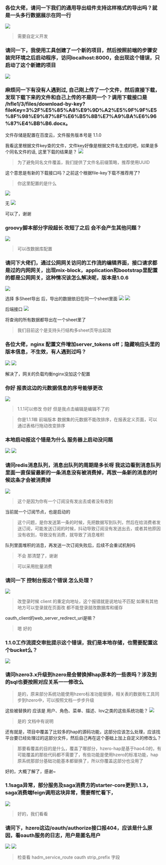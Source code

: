 ### 各位大佬，请问一下我们的通用导出组件支持这样格式的导出吗？就是一头多行数据展示在同一行
![](https://img2018.cnblogs.com/blog/1231979/201912/1231979-20191228220354766-888482542.png)

> 需要自定义开发


### 请问一下，我使用工具创建了一个新的项目，然后按照前端的步骤安装完环境之后启动程序，访问localhost:8000，会出现这个错误，只启动了这个新建的项目
![](https://img2018.cnblogs.com/blog/1231979/201912/1231979-20191228220505923-686382895.png)
   
   
### 麻烦问一下有没有人遇到过, 自己刚上传了一个文件，然后直接下载，发现下载下来的文件和自己上传的不是同一个？调用下载接口是 /hfle1/3/files/download-by-key?fileKey=3%2F%E5%85%A8%E9%9D%A2%E5%9F%9F%E5%8F%98%E9%87%8F%E6%B5%8B%E7%A9%BA%E6%96%87%E4%BB%B6.docx。
文件存储是配置在百度云，文件服务版本号是 1.1.0

我看这里根据文件key查的文件，文件key好像是根据文件名生成的吧，如果是多个同名文件的话, 这里下载的结果是？
![](https://img2018.cnblogs.com/blog/1231979/201912/1231979-20191228220632210-2055759048.png)

>为了避免同名文件覆盖，我们提供了文件名前缀策略，推荐使用UUID

这个意思是有新的下载接口吗？之前这个根据file-key下载不推荐用了?


>你这里配置的是什么

![](https://img2018.cnblogs.com/blog/1231979/201912/1231979-20191228220715986-153995427.png)

无
![](https://img2018.cnblogs.com/blog/1231979/201912/1231979-20191228220752459-674923327.png)


可以了，谢谢


### groovy脚本部分字段超长    改短了之后   会不会产生其他问题？
![](https://img2018.cnblogs.com/blog/1231979/201912/1231979-20191228220427871-650080949.png)

>可以改数据库配置


### 请问下大佬们，通过公网网关访问的工作流的编辑界面，接口请求都是过的内网网关，出现mix-block，application和bootstrap里配置的都是公网网关，这种情况该怎么解决呢，版本是1.0.6

![](https://img2018.cnblogs.com/blog/1231979/201912/1231979-20191228220921387-2074502485.png)





选择 多Sheet导出 后，导出的数据依旧在同一个sheet里面
![](https://img2018.cnblogs.com/blog/1231979/201912/1231979-20191228221102741-2010476197.png)
![](https://img2018.cnblogs.com/blog/1231979/201912/1231979-20191228221210166-116680743.png)

后端接口
![](https://img2018.cnblogs.com/blog/1231979/201912/1231979-20191228221226374-1282407486.png)

将查询的所有数据都导出在一个sheet里了

>我们目前这个是支持头行结构多sheet页导出起效




### 各位大佬，nginx 配置文件增加server_tokens off；隐藏响应头里的版本信息，不生效，有人遇到过吗？
![](https://img2018.cnblogs.com/blog/1231979/201912/1231979-20191228221307516-1432339842.png)
![](https://img2018.cnblogs.com/blog/1231979/201912/1231979-20191228221320787-1668139586.png)

解决了，网关的负载均衡nginx没加这个配置



### 你好 报表这边的元数据信息的序号能够更改

![](https://img2018.cnblogs.com/blog/1231979/201912/1231979-20191228221617720-1773781528.png)

>1.1.1可以修改
你好  但是我点击编辑是编辑不了的

>你是1.1.1嘛  前端版本   数据集的元数据不能改排序，在报表定义页面，可以通过表格行拖动改变排序


### 本地启动报这个错是为什么 服务器上启动没问题

![](https://img2018.cnblogs.com/blog/1231979/201912/1231979-20191228221728275-58431540.png)
![](https://img2018.cnblogs.com/blog/1231979/201912/1231979-20191228221751886-1228455420.png)


### 请问redis消息队列，消息出队列的周期是多长呀  我这边看到消息队列里面一直保留最新的一条消息没有被消费掉，再放一条新的消息的时候这条才会被消费掉
![](https://img2018.cnblogs.com/blog/1231979/201912/1231979-20191228221817676-1551787788.png)

> 这个是因为你有一个订阅没有发出去或者没有收到

当前就一个订阅节点，也是启动的

>这个问题，是你发送第一条的时候，先把数据写到队列，然后在给消费者发送订阅，可能发送订阅的时候，抖动导致订阅没有发送出去，或者其他原因没有收到，导致没有消费，就导致了消息堆积

队列里面堆积的消息，再发送一次订阅失败后，后续不会重试机制吗

>不会
那清楚了，谢谢

>可以采用批量消费


### 请问一下 控制台报这个错误 怎么处理？
![](https://img2018.cnblogs.com/blog/1231979/201912/1231979-20191228222147946-343780906.png)

>改登录时候 client 的重定向地址，这个报错就是说地址不匹配 如果有其他地方可以登录就在页面改 都不能登录就改数据库和缓存

oauth_client的web_server_redirect_uri是嘛？

>嗯
好的


### 1.1.0工作流提交审批提示这个错误，我们是本地存储，也需要配置这个bucket么？
![](https://img2018.cnblogs.com/blog/1231979/201912/1231979-20191228222305353-1630550114.png)



### 请问hzero3.x升级到hzero是会替换掉hap原本的一些表吗？涉及到的sql也要按照对应关系一一修改么

>是的，原来部分系统功能使用hzero标准功能替换，相关表的数据有工具同步到hzero中，可以按照文档一步步升级

这些被替换的 应该是 用户、角色、菜单、描述、lov之类的这些系统功能？
![](https://img2018.cnblogs.com/blog/1231979/201912/1231979-20191228222344314-181549220.png)

>是的 文档中有说明

还有就是，项目中覆盖了比较多的hap的源码功能，这部分应该怎么处理，应该找平台要已经处理过的这部分文件，然后自己再在这个基础上加上自定义的修改么？

>那要看覆盖的目的是什么，覆盖了哪部分，hzero-hap是基于hao4.0的，有可能覆盖的那些代码都不需要了，有些功能是使用hzero的标准功能，hap原系统那部分基础功能基本都替换了，所以你覆盖这部分也没用了

好的，大概了解了，感谢~



### 1.1saga异常，部分服务及saga消费方的starter-core更到1.1.3，saga消费端feign调用这块异常，需要帮忙看下，
![](https://img2018.cnblogs.com/blog/1231979/201912/1231979-20191228222450712-371985986.png)

>好的，我们看看


### 请问下，hzero这边/oauth/authorize接口报404，应该是什么原因，看oauth服务的日志，用户是匿名用户

![](https://img2018.cnblogs.com/blog/1231979/201912/1231979-20191228222544523-234520337.png)
![](https://img2018.cnblogs.com/blog/1231979/201912/1231979-20191228222555650-947530063.png)


>检查看 hadm_service_route oauth strip_prefix 字段

